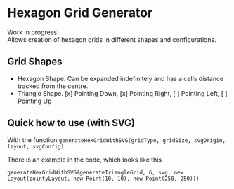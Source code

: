 # Hexagon Grid Generator
Work in progress. <br>
Allows creation of hexagon grids in different shapes and configurations. <br>

## Grid Shapes
- Hexagon Shape. Can be expanded indefinitely and has a cells distance tracked from the centre. <br>
- Triangle Shape. [x] Pointing Down, [x] Pointing Right, [ ] Pointing Left, [ ] Pointing Up

## Quick how to use (with SVG)
With the function
`generateHexGridWithSVG(gridType, gridSize, svgOrigin, layout, svgConfig)`

There is an example in the code, which looks like this

`generateHexGridWithSVG(generateTriangleGrid, 6, svg, new Layout(pointyLayout, new Point(10, 10), new Point(250, 250)))`